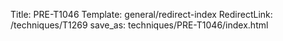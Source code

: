 Title: PRE-T1046
Template: general/redirect-index
RedirectLink: /techniques/T1269
save_as: techniques/PRE-T1046/index.html